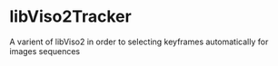 # libViso2Tracker
A varient of libViso2 in order to selecting keyframes automatically for images sequences
